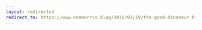 ```yaml
---
layout: redirected
redirect_to: https://www.bennorris.blog/2016/03/19/the-good-dinosaur.html
---
```

